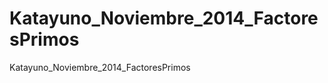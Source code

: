 Katayuno_Noviembre_2014_FactoresPrimos
======================================

Katayuno_Noviembre_2014_FactoresPrimos
